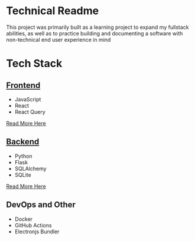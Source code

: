 # Technical Readme

This project was primarily built as a learning project to expand my fullstack abilities, as well as to practice building and documenting a software with non-technical end user experience in mind

# Tech Stack
<!-- <div style="display: flex; justify-content: space-between;">
<div>

### Frontend
- JavaScript
- React
- React Query

</div>
<div>

### Backend
- Python
- Flask
- SQLAlchemy
- SQLite

</div>
<div>

### DevOps
- Docker
- GitHub Actions
- Electronjs Bundler


</div>
<div></div>
</div> -->

## [Frontend](/src/frontend-react/Readme.md)
- JavaScript
- React
- React Query

[Read More Here](/src/frontend-react/Readme.md)


## [Backend](/src/backend-flask/Readme.md)
- Python
- Flask
- SQLAlchemy
- SQLite

[Read More Here](/src/backend-flask/Readme.md)

## DevOps and Other
- Docker
- GitHub Actions
- Electronjs Bundler